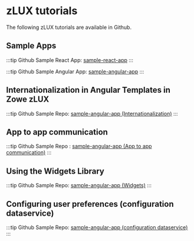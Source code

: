 # zLUX tutorials

The following zLUX tutorials are available in Github.

## Sample Apps

:::tip Github Sample React App:
[sample-react-app](https://github.com/zowe/sample-react-app/blob/lab/step-1-hello-world/README.md)
:::


:::tip Github Sample Angular App:
[sample-angular-app](https://github.com/zowe/sample-angular-app/blob/lab/step-1-hello-world/README.md)
:::

## Internationalization in Angular Templates in Zowe zLUX 

:::tip Github Sample Repo:
[sample-angular-app (Internationalization)](https://github.com/zowe/sample-angular-app/blob/lab/step-2-i18n-complete/README.md)
:::

## App to app communication

:::tip Github Sample Repo :
[sample-angular-app (App to app communication)](https://github.com/zowe/sample-angular-app/blob/lab/step-3-app2app-complete/README.md)
:::

## Using the Widgets Library

:::tip Github Sample Repo:
[sample-angular-app (Widgets)](https://github.com/zowe/sample-angular-app/blob/lab/step-4-widgets-complete/README.md)
:::

## Configuring user preferences (configuration dataservice)

:::tip Github Sample Repo:
[sample-angular-app (configuration dataservice)](https://github.com/zowe/sample-angular-app/blob/lab/step-5-config-complete/README.md)
:::


